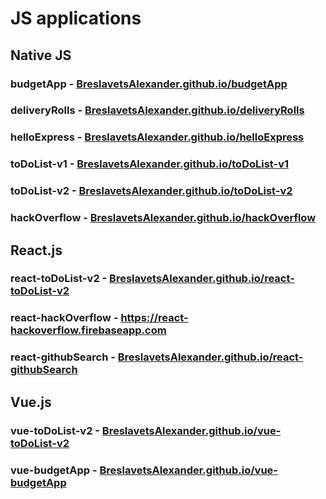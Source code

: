 # JS applications

## Native JS
### budgetApp - [BreslavetsAlexander.github.io/budgetApp](https://BreslavetsAlexander.github.io/budgetApp)
### deliveryRolls - [BreslavetsAlexander.github.io/deliveryRolls](https://BreslavetsAlexander.github.io/deliveryRolls)
### helloExpress - [BreslavetsAlexander.github.io/helloExpress](https://BreslavetsAlexander.github.io/helloExpress)
### toDoList-v1 - [BreslavetsAlexander.github.io/toDoList-v1](https://BreslavetsAlexander.github.io/toDoList-v1)
### toDoList-v2 - [BreslavetsAlexander.github.io/toDoList-v2](https://BreslavetsAlexander.github.io/toDoList-v2)
### hackOverflow - [BreslavetsAlexander.github.io/hackOverflow](https://BreslavetsAlexander.github.io/hackOverflow)

## React.js
### react-toDoList-v2 - [BreslavetsAlexander.github.io/react-toDoList-v2](https://BreslavetsAlexander.github.io/react-toDoList-v2)
### react-hackOverflow - https://react-hackoverflow.firebaseapp.com
### react-githubSearch - [BreslavetsAlexander.github.io/react-githubSearch](https://BreslavetsAlexander.github.io/react-githubSearch)

## Vue.js
### vue-toDoList-v2 - [BreslavetsAlexander.github.io/vue-toDoList-v2](https://BreslavetsAlexander.github.io/vue-toDoList-v2)
### vue-budgetApp - [BreslavetsAlexander.github.io/vue-budgetApp](https://BreslavetsAlexander.github.io/vue-budgetApp)
